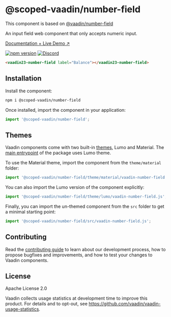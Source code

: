 # @scoped-vaadin/number-field

This component is based on [@vaadin/number-field](https://www.npmjs.com/package/@vaadin/number-field)

An input field web component that only accepts numeric input.

[Documentation + Live Demo ↗](https://vaadin.com/docs/latest/components/number-field)

[![npm version](https://badgen.net/npm/v/@scoped-vaadin/number-field)](https://www.npmjs.com/package/@scoped-vaadin/number-field)
[![Discord](https://img.shields.io/discord/732335336448852018?label=discord)](https://discord.gg/PHmkCKC)

```html
<vaadin23-number-field label="Balance"></vaadin23-number-field>
```

## Installation

Install the component:

```sh
npm i @scoped-vaadin/number-field
```

Once installed, import the component in your application:

```js
import '@scoped-vaadin/number-field';
```

## Themes

Vaadin components come with two built-in [themes](https://vaadin.com/docs/latest/styling), Lumo and Material.
The [main entrypoint](https://github.com/vaadin/web-components/blob/master/packages/number-field/vaadin-number-field.js) of the package uses Lumo theme.

To use the Material theme, import the component from the `theme/material` folder:

```js
import '@scoped-vaadin/number-field/theme/material/vaadin-number-field.js';
```

You can also import the Lumo version of the component explicitly:

```js
import '@scoped-vaadin/number-field/theme/lumo/vaadin-number-field.js';
```

Finally, you can import the un-themed component from the `src` folder to get a minimal starting point:

```js
import '@scoped-vaadin/number-field/src/vaadin-number-field.js';
```

## Contributing

Read the [contributing guide](https://vaadin.com/docs/latest/contributing/overview) to learn about our development process, how to propose bugfixes and improvements, and how to test your changes to Vaadin components.

## License

Apache License 2.0

Vaadin collects usage statistics at development time to improve this product.
For details and to opt-out, see https://github.com/vaadin/vaadin-usage-statistics.
